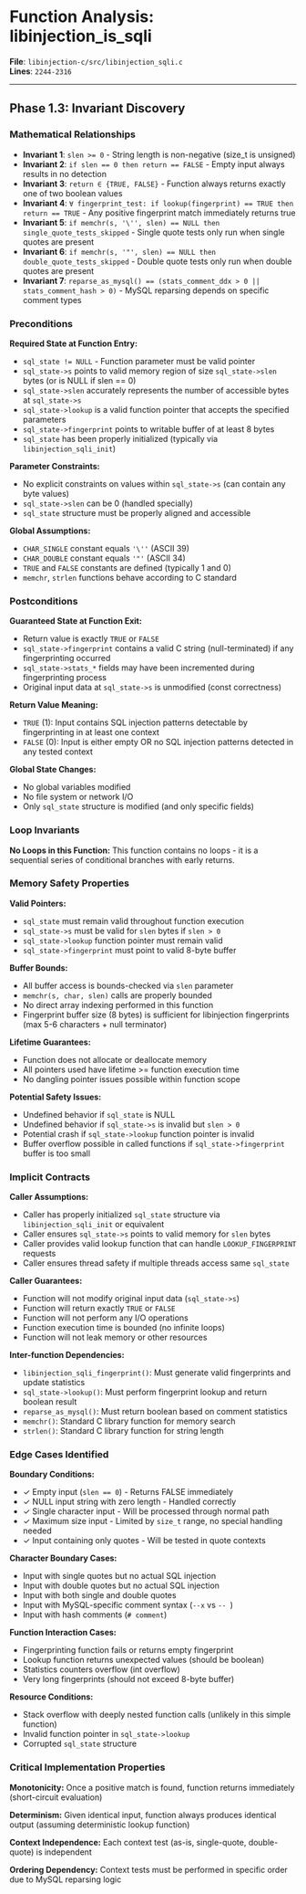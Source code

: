 # Function Analysis: libinjection_is_sqli

**File**: `libinjection-c/src/libinjection_sqli.c`  
**Lines**: `2244-2316`  

---

## Phase 1.3: Invariant Discovery

### Mathematical Relationships

- **Invariant 1**: `slen >= 0` - String length is non-negative (size_t is unsigned)
- **Invariant 2**: `if slen == 0 then return == FALSE` - Empty input always results in no detection
- **Invariant 3**: `return ∈ {TRUE, FALSE}` - Function always returns exactly one of two boolean values
- **Invariant 4**: `∀ fingerprint_test: if lookup(fingerprint) == TRUE then return == TRUE` - Any positive fingerprint match immediately returns true
- **Invariant 5**: `if memchr(s, '\'', slen) == NULL then single_quote_tests_skipped` - Single quote tests only run when single quotes are present
- **Invariant 6**: `if memchr(s, '"', slen) == NULL then double_quote_tests_skipped` - Double quote tests only run when double quotes are present
- **Invariant 7**: `reparse_as_mysql() == (stats_comment_ddx > 0 || stats_comment_hash > 0)` - MySQL reparsing depends on specific comment types

### Preconditions

**Required State at Function Entry:**
- `sql_state != NULL` - Function parameter must be valid pointer
- `sql_state->s` points to valid memory region of size `sql_state->slen` bytes (or is NULL if slen == 0)
- `sql_state->slen` accurately represents the number of accessible bytes at `sql_state->s`
- `sql_state->lookup` is a valid function pointer that accepts the specified parameters
- `sql_state->fingerprint` points to writable buffer of at least 8 bytes
- `sql_state` has been properly initialized (typically via `libinjection_sqli_init`)

**Parameter Constraints:**
- No explicit constraints on values within `sql_state->s` (can contain any byte values)
- `sql_state->slen` can be 0 (handled specially)
- `sql_state` structure must be properly aligned and accessible

**Global Assumptions:**
- `CHAR_SINGLE` constant equals `'\''` (ASCII 39)
- `CHAR_DOUBLE` constant equals `'"'` (ASCII 34)
- `TRUE` and `FALSE` constants are defined (typically 1 and 0)
- `memchr`, `strlen` functions behave according to C standard

### Postconditions

**Guaranteed State at Function Exit:**
- Return value is exactly `TRUE` or `FALSE`
- `sql_state->fingerprint` contains a valid C string (null-terminated) if any fingerprinting occurred
- `sql_state->stats_*` fields may have been incremented during fingerprinting process
- Original input data at `sql_state->s` is unmodified (const correctness)

**Return Value Meaning:**
- `TRUE` (1): Input contains SQL injection patterns detectable by fingerprinting in at least one context
- `FALSE` (0): Input is either empty OR no SQL injection patterns detected in any tested context

**Global State Changes:**
- No global variables modified
- No file system or network I/O
- Only `sql_state` structure is modified (and only specific fields)

### Loop Invariants

**No Loops in this Function:**
This function contains no loops - it is a sequential series of conditional branches with early returns.

### Memory Safety Properties

**Valid Pointers:**
- `sql_state` must remain valid throughout function execution
- `sql_state->s` must be valid for `slen` bytes if `slen > 0`
- `sql_state->lookup` function pointer must remain valid
- `sql_state->fingerprint` must point to valid 8-byte buffer

**Buffer Bounds:**
- All buffer access is bounds-checked via `slen` parameter
- `memchr(s, char, slen)` calls are properly bounded
- No direct array indexing performed in this function
- Fingerprint buffer size (8 bytes) is sufficient for libinjection fingerprints (max 5-6 characters + null terminator)

**Lifetime Guarantees:**
- Function does not allocate or deallocate memory
- All pointers used have lifetime >= function execution time
- No dangling pointer issues possible within function scope

**Potential Safety Issues:**
- Undefined behavior if `sql_state` is NULL
- Undefined behavior if `sql_state->s` is invalid but `slen > 0`
- Potential crash if `sql_state->lookup` function pointer is invalid
- Buffer overflow possible in called functions if `sql_state->fingerprint` buffer is too small

### Implicit Contracts

**Caller Assumptions:**
- Caller has properly initialized `sql_state` structure via `libinjection_sqli_init` or equivalent
- Caller ensures `sql_state->s` points to valid memory for `slen` bytes
- Caller provides valid lookup function that can handle `LOOKUP_FINGERPRINT` requests
- Caller ensures thread safety if multiple threads access same `sql_state`

**Caller Guarantees:**
- Function will not modify original input data (`sql_state->s`)
- Function will return exactly `TRUE` or `FALSE`
- Function will not perform any I/O operations
- Function execution time is bounded (no infinite loops)
- Function will not leak memory or other resources

**Inter-function Dependencies:**
- `libinjection_sqli_fingerprint()`: Must generate valid fingerprints and update statistics
- `sql_state->lookup()`: Must perform fingerprint lookup and return boolean result
- `reparse_as_mysql()`: Must return boolean based on comment statistics
- `memchr()`: Standard C library function for memory search
- `strlen()`: Standard C library function for string length

### Edge Cases Identified

**Boundary Conditions:**
- ✓ Empty input (`slen == 0`) - Returns FALSE immediately
- ✓ NULL input string with zero length - Handled correctly
- ✓ Single character input - Will be processed through normal path
- ✓ Maximum size input - Limited by `size_t` range, no special handling needed
- ✓ Input containing only quotes - Will be tested in quote contexts

**Character Boundary Cases:**
- Input with single quotes but no actual SQL injection
- Input with double quotes but no actual SQL injection  
- Input with both single and double quotes
- Input with MySQL-specific comment syntax (`--x` vs `-- `)
- Input with hash comments (`# comment`)

**Function Interaction Cases:**
- Fingerprinting function fails or returns empty fingerprint
- Lookup function returns unexpected values (should be boolean)
- Statistics counters overflow (int overflow)
- Very long fingerprints (should not exceed 8-byte buffer)

**Resource Conditions:**
- Stack overflow with deeply nested function calls (unlikely in this simple function)
- Invalid function pointer in `sql_state->lookup`
- Corrupted `sql_state` structure

### Critical Implementation Properties

**Monotonicity:** Once a positive match is found, function returns immediately (short-circuit evaluation)

**Determinism:** Given identical input, function always produces identical output (assuming deterministic lookup function)

**Context Independence:** Each context test (as-is, single-quote, double-quote) is independent

**Ordering Dependency:** Context tests must be performed in specific order due to MySQL reparsing logic